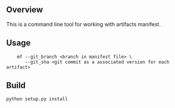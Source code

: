 
## Overview

This is a command line tool for working with artifacts manifest.

## Usage

```
    mf --git_branch <branch in manifest file> \
       --git_sha <git commit as a associated version for each artifact>

```


## Build

```
python setup.py install
```
